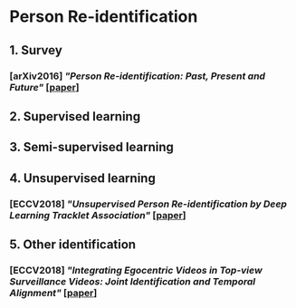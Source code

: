 # Person Re-identification

## 1. Survey

### [arXiv2016] *"Person Re-identification: Past, Present and Future"* [[paper](https://arxiv.org/abs/1610.02984)]

## 2. Supervised learning


## 3. Semi-supervised learning


## 4. Unsupervised learning

### [ECCV2018] *"Unsupervised Person Re-identification by Deep Learning Tracklet Association"* [[paper](https://arxiv.org/pdf/1809.02874.pdf)]



## 5. Other identification

### [ECCV2018] *"Integrating Egocentric Videos in Top-view Surveillance Videos: Joint Identification and Temporal Alignment"* [[paper](http://openaccess.thecvf.com/content_ECCV_2018/papers/Shervin_Ardeshir_Integrating_Egocentric_Videos_ECCV_2018_paper.pdf)]



